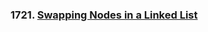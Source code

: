 ### 1721. [Swapping Nodes in a Linked List](https://leetcode.com/problems/swapping-nodes-in-a-linked-list)